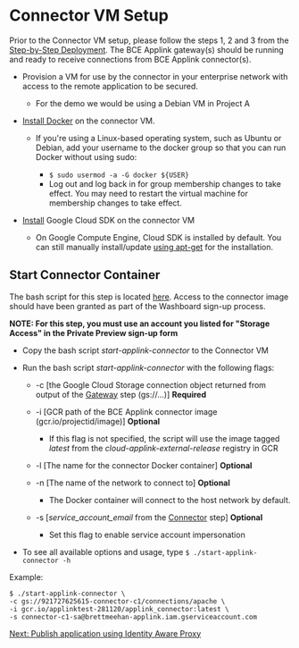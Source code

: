 # Connector VM Setup

Prior to the Connector VM setup, please follow the steps 1, 2 and 3 from the
[Step-by-Step Deployment](README.md#step-by-step-deployment). The BCE Applink
gateway(s) should be running and ready to receive connections from BCE Applink
connector(s).

*   Provision a VM for use by the connector in your enterprise network with
    access to the remote application to be secured.

    *   For the demo we would be using a Debian VM in Project A

*   [Install Docker](https://docs.docker.com/engine/install/) on the connector
    VM.

    *   If you're using a Linux-based operating system, such as Ubuntu or
        Debian, add your username to the docker group so that you can run Docker
        without using sudo:

        *   `$ sudo usermod -a -G docker ${USER}`
        *   Log out and log back in for group membership changes to take effect.
            You may need to restart the virtual machine for membership changes
            to take effect.

*   [Install](https://cloud.google.com/sdk/install) Google Cloud SDK on the
    connector VM

    *   On Google Compute Engine, Cloud SDK is installed by default. You can
        still manually install/update
        [using apt-get](https://cloud.google.com/sdk/docs/downloads-apt-get) for
        the installation.

## Start Connector Container

The bash script for this step is located
[here](bash-scripts/start-applink-connector). Access to the connector image
should have been granted as part of the Washboard sign-up process.

**NOTE: For this step, you must use an account you listed for "Storage Access"
in the Private Preview sign-up form**

*   Copy the bash script *start-applink-connector* to the Connector VM

*   Run the bash script *start-applink-connector* with the following flags:

    *   -c \[the Google Cloud Storage connection object returned from output of
        the [Gateway](terraform-config.md#applink-gateway) step (gs://...)\]
        **Required**

    *   -i \[GCR path of the BCE Applink connector image
        (gcr.io/projectid/image)\] **Optional**

        *   If this flag is not specified, the script will use the image tagged
            *latest* from the *cloud-applink-external-release* registry in GCR

    *   -l \[The name for the connector Docker container\] **Optional**

    *   -n \[The name of the network to connect to\] **Optional**

        *   The Docker container will connect to the host network by default.

    *   -s \[*service_account_email* from the
        [Connector](terraform-config.md#applink-connector) step\] **Optional**

        *   Set this flag to enable service account impersonation

*   To see all available options and usage, type `$ ./start-applink-connector
    -h`

Example:

```
$ ./start-applink-connector \
-c gs://921727625615-connector-c1/connections/apache \
-i gcr.io/applinktest-281120/applink_connector:latest \
-s connector-c1-sa@brettmeehan-applink.iam.gserviceaccount.com
```

[Next: Publish application using Identity Aware Proxy](iap-lb-setup.md)
